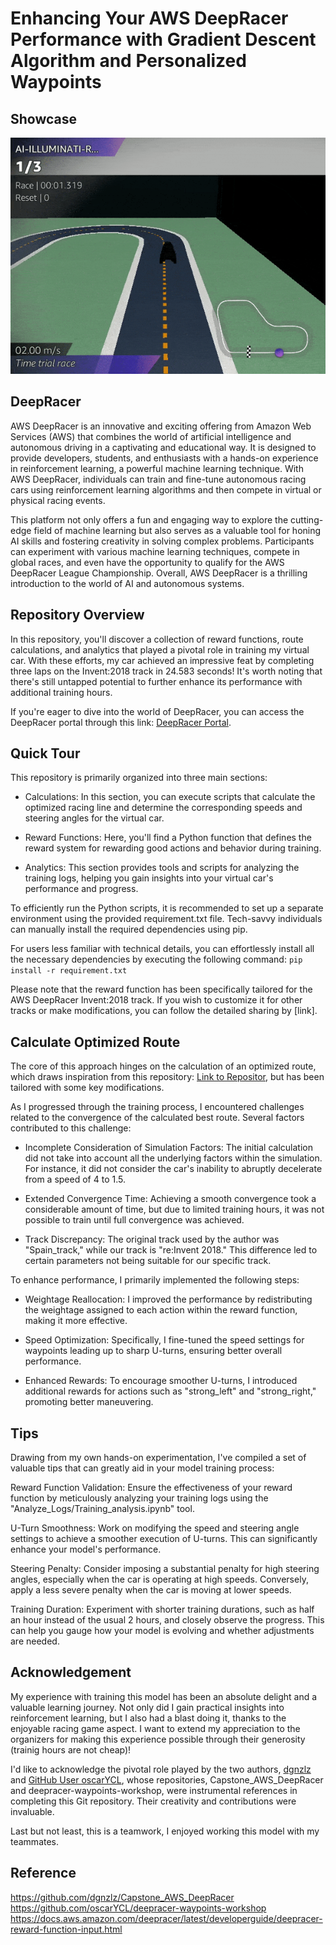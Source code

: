 # Enhancing Your AWS DeepRacer Performance with Gradient Descent Algorithm and Personalized Waypoints

## Showcase
![demo](video.gif)

## DeepRacer
AWS DeepRacer is an innovative and exciting offering from Amazon Web Services (AWS) that combines the world of artificial intelligence and autonomous driving in a captivating and educational way. It is designed to provide developers, students, and enthusiasts with a hands-on experience in reinforcement learning, a powerful machine learning technique. With AWS DeepRacer, individuals can train and fine-tune autonomous racing cars using reinforcement learning algorithms and then compete in virtual or physical racing events.

This platform not only offers a fun and engaging way to explore the cutting-edge field of machine learning but also serves as a valuable tool for honing AI skills and fostering creativity in solving complex problems. Participants can experiment with various machine learning techniques, compete in global races, and even have the opportunity to qualify for the AWS DeepRacer League Championship. Overall, AWS DeepRacer is a thrilling introduction to the world of AI and autonomous systems.

## Repository Overview
In this repository, you'll discover a collection of reward functions, route calculations, and analytics that played a pivotal role in training my virtual car. With these efforts, my car achieved an impressive feat by completing three laps on the Invent:2018 track in 24.583 seconds! It's worth noting that there's still untapped potential to further enhance its performance with additional training hours.

If you're eager to dive into the world of DeepRacer, you can access the DeepRacer portal through this link: [DeepRacer Portal](https://us-east-1.console.aws.amazon.com/deepracer/home?region=us-east-1#welcome).

## Quick Tour
This repository is primarily organized into three main sections:

- Calculations: In this section, you can execute scripts that calculate the optimized racing line and determine the corresponding speeds and steering angles for the virtual car.

- Reward Functions: Here, you'll find a Python function that defines the reward system for rewarding good actions and behavior during training.

- Analytics: This section provides tools and scripts for analyzing the training logs, helping you gain insights into your virtual car's performance and progress.

To efficiently run the Python scripts, it is recommended to set up a separate environment using the provided requirement.txt file. Tech-savvy individuals can manually install the required dependencies using pip.

For users less familiar with technical details, you can effortlessly install all the necessary dependencies by executing the following command:
`pip install -r requirement.txt`

Please note that the reward function has been specifically tailored for the AWS DeepRacer Invent:2018 track. If you wish to customize it for other tracks or make modifications, you can follow the detailed sharing by [link].
## Calculate Optimized Route

The core of this approach hinges on the calculation of an optimized route, which draws inspiration from this repository: [Link to Repositor](https://github.com/dgnzlz/Capstone_AWS_DeepRacer), but has been tailored with some key modifications.

As I progressed through the training process, I encountered challenges related to the convergence of the calculated best route. Several factors contributed to this challenge:

- Incomplete Consideration of Simulation Factors: The initial calculation did not take into account all the underlying factors within the simulation. For instance, it did not consider the car's inability to abruptly decelerate from a speed of 4 to 1.5.

- Extended Convergence Time: Achieving a smooth convergence took a considerable amount of time, but due to limited training hours, it was not possible to train until full convergence was achieved.

- Track Discrepancy: The original track used by the author was "Spain_track," while our track is "re:Invent 2018." This difference led to certain parameters not being suitable for our specific track.


To enhance performance, I primarily implemented the following steps:

- Weightage Reallocation: I improved the performance by redistributing the weightage assigned to each action within the reward function, making it more effective.

- Speed Optimization: Specifically, I fine-tuned the speed settings for waypoints leading up to sharp U-turns, ensuring better overall performance.

- Enhanced Rewards: To encourage smoother U-turns, I introduced additional rewards for actions such as "strong_left" and "strong_right," promoting better maneuvering.
## Tips

Drawing from my own hands-on experimentation, I've compiled a set of valuable tips that can greatly aid in your model training process:

Reward Function Validation: Ensure the effectiveness of your reward function by meticulously analyzing your training logs using the "Analyze_Logs/Training_analysis.ipynb" tool.

U-Turn Smoothness: Work on modifying the speed and steering angle settings to achieve a smoother execution of U-turns. This can significantly enhance your model's performance.

Steering Penalty: Consider imposing a substantial penalty for high steering angles, especially when the car is operating at high speeds. Conversely, apply a less severe penalty when the car is moving at lower speeds.

Training Duration: Experiment with shorter training durations, such as half an hour instead of the usual 2 hours, and closely observe the progress. This can help you gauge how your model is evolving and whether adjustments are needed.
## Acknowledgement
My experience with training this model has been an absolute delight and a valuable learning journey. Not only did I gain practical insights into reinforcement learning, but I also had a blast doing it, thanks to the enjoyable racing game aspect. I want to extend my appreciation to the organizers for making this experience possible through their generosity (trainig hours are not cheap)!

I'd like to acknowledge the pivotal role played by the two authors, [dgnzlz](https://github.com/dgnzlz) and [GitHub User oscarYCL](https://github.com/oscarYCL), whose repositories, Capstone_AWS_DeepRacer and deepracer-waypoints-workshop, were instrumental references in completing this Git repository. Their creativity and contributions were invaluable.

Last but not least, this is a teamwork, I enjoyed working this model with my teammates.

## Reference
https://github.com/dgnzlz/Capstone_AWS_DeepRacer
https://github.com/oscarYCL/deepracer-waypoints-workshop
https://docs.aws.amazon.com/deepracer/latest/developerguide/deepracer-reward-function-input.html
